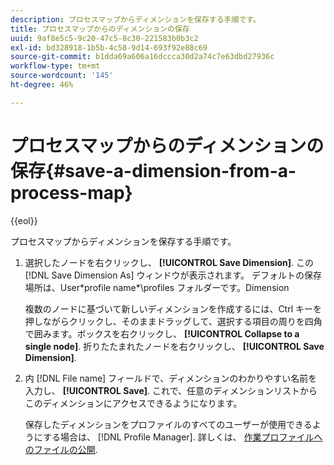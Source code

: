```yaml
---
description: プロセスマップからディメンションを保存する手順です。
title: プロセスマップからのディメンションの保存
uuid: 9af8e5c5-9c20-47c5-8c30-221583b0b3c2
exl-id: bd328918-1b5b-4c58-9d14-693f92e88c69
source-git-commit: b1dda69a606a16dccca30d2a74c7e63dbd27936c
workflow-type: tm+mt
source-wordcount: '145'
ht-degree: 46%

---
```


# プロセスマップからのディメンションの保存{#save-a-dimension-from-a-process-map}

{{eol}}

プロセスマップからディメンションを保存する手順です。

1. 選択したノードを右クリックし、 **[!UICONTROL Save Dimension]**. この [!DNL Save Dimension As] ウィンドウが表示されます。 デフォルトの保存場所は、User\*profile name*\profiles フォルダーです。Dimension

   複数のノードに基づいて新しいディメンションを作成するには、Ctrl キーを押しながらクリックし、そのままドラッグして、選択する項目の周りを四角で囲みます。ボックスを右クリックし、 **[!UICONTROL Collapse to a single node]**. 折りたたまれたノードを右クリックし、 **[!UICONTROL Save Dimension]**.

1. 内 [!DNL File name] フィールドで、ディメンションのわかりやすい名前を入力し、 **[!UICONTROL Save]**. これで、任意のディメンションリストからこのディメンションにアクセスできるようになります。

   保存したディメンションをプロファイルのすべてのユーザーが使用できるようにする場合は、 [!DNL Profile Manager]. 詳しくは、 [作業プロファイルへのファイルの公開](../../../../home/c-get-started/c-admin-intrf/c-prof-mgr/t-pub-files-wkg-prof.md#task-a0106e010c834d16bd60eef4721b6af9).
